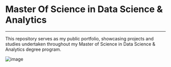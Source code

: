 # Master Of Science in Data Science & Analytics
-------------------
This repository serves as my public portfolio, showcasing projects and studies undertaken throughout my Master of Science in Data Science & Analytics degree program. 

![image](https://github.com/sudhirslab/msc-datascience-and-analytics/assets/160086220/529ca0a9-9341-4979-9b47-4f4f77660694)


